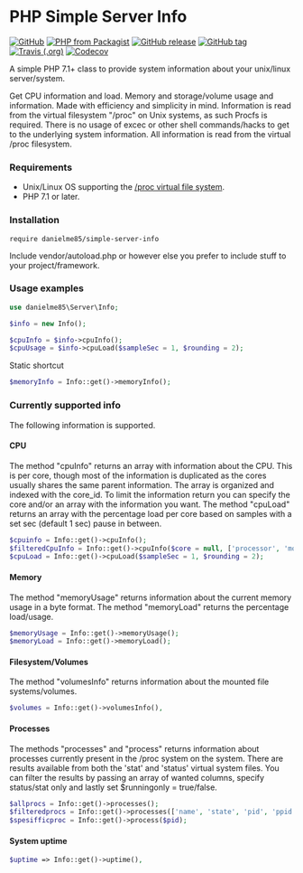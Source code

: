 # PHP Simple Server Info
[![GitHub](https://img.shields.io/github/license/mashape/apistatus.svg?style=flat-square)](https://github.com/danielme85/simple-server-info)
[![PHP from Packagist](https://img.shields.io/packagist/php-v/danielme85/simple-server-info.svg?style=flat-square)](https://packagist.org/packages/danielme85/simple-server-info)
[![GitHub release](https://img.shields.io/github/release/danielme85/simple-server-info.svg?style=flat-square)](https://packagist.org/packages/danielme85/simple-server-info)
[![GitHub tag](https://img.shields.io/github/tag/danielme85/simple-server-info.svg?style=flat-square)](https://github.com/danielme85/simple-server-info)
[![Travis (.org)](https://img.shields.io/travis/danielme85/simple-server-info.svg?style=flat-square)](https://travis-ci.org/danielme85/simple-server-info)
[![Codecov](https://img.shields.io/codecov/c/github/danielme85/simple-server-info.svg?style=flat-square)](https://codecov.io/gh/danielme85/simple-server-info)

A simple PHP 7.1+ class to provide system information about your unix/linux server/system.

Get CPU information and load. Memory and storage/volume usage and information. Made with efficiency and simplicity in mind. 
Information is read from the virtual filesystem "/proc" on Unix systems, as such Procfs is required. There is no usage of excec 
or other shell commands/hacks to get to the underlying system information. All information is read from the virtual /proc filesystem.


### Requirements
* Unix/Linux OS supporting the [/proc virtual file system](https://en.wikipedia.org/wiki/Procfs).
* PHP 7.1 or later.
 
### Installation
```
require danielme85/simple-server-info
```
Include vendor/autoload.php or however else you prefer to include stuff to your project/framework.
 
### Usage examples
 ```php
use danielme85\Server\Info;

$info = new Info();

$cpuInfo = $info->cpuInfo();
$cpuUsage = $info->cpuLoad($sampleSec = 1, $rounding = 2);

 ```
Static shortcut 
```php
$memoryInfo = Info::get()->memoryInfo();
```

### Currently supported info
The following information is supported.

#### CPU
The method "cpuInfo" returns an array with information about the CPU. This is per core, though most of the information
is duplicated as the cores usually shares the same parent information. The array is organized and indexed with the core_id.
To limit the information return you can specify the core and/or an array with the information you want.
The method "cpuLoad" returns an array with the percentage load per core based on samples with a 
set sec (default 1 sec) pause in between.
```php
$cpuinfo = Info::get()->cpuInfo();
$filteredCpuInfo = Info::get()->cpuInfo($core = null, ['processor', 'model_name', 'cpu_mhz', 'cache_size']);
$cpuLoad = Info::get()->cpuLoad($sampleSec = 1, $rounding = 2);
```

#### Memory
The method "memoryUsage" returns information about the current memory usage in a byte format.
The method "memoryLoad" returns the percentage load/usage. 
```php
$memoryUsage = Info::get()->memoryUsage();
$memoryLoad = Info::get()->memoryLoad();
```

#### Filesystem/Volumes
The method "volumesInfo" returns information about the mounted file systems/volumes.
```php
$volumes = Info::get()->volumesInfo(),
```

#### Processes
The methods "processes" and "process" returns information about processes currently present in the /proc system on the system.
There are results available from both the 'stat' and 'status' virtual system files. 
You can filter the results by passing an array of wanted columns, specify status/stat only and lastly set $runningonly = true/false. 
```php
$allprocs = Info::get()->processes();
$filteredprocs = Info::get()->processes(['name', 'state', 'pid', 'ppid', 'vmpeak', 'vmsize', 'threads'], 'status', true);
$spesifficproc = Info::get()->process($pid);
```

#### System uptime
```php
$uptime => Info::get()->uptime(),
```